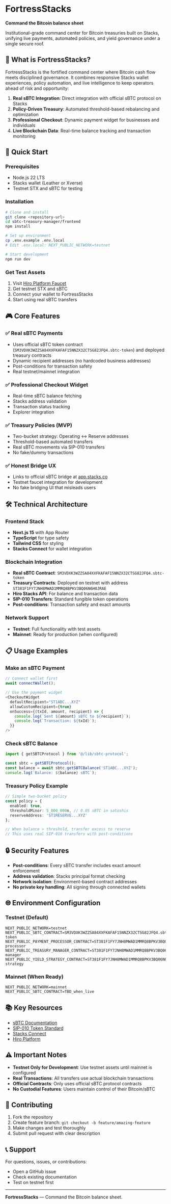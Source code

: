 # FortressStacks

**Command the Bitcoin balance sheet**

Institutional-grade command center for Bitcoin treasuries built on Stacks, unifying live payments, automated policies, and yield governance under a single secure roof.

## 🎯 What is FortressStacks?

FortressStacks is the fortified command center where Bitcoin cash flow meets disciplined governance. It combines responsive Stacks wallet experiences, policy automation, and live intelligence to keep operators ahead of risk and opportunity:

1. **Real sBTC Integration**: Direct integration with official sBTC protocol on Stacks
2. **Policy-Driven Treasury**: Automated threshold-based rebalancing and optimization
3. **Professional Checkout**: Dynamic payment widget for businesses and individuals
4. **Live Blockchain Data**: Real-time balance tracking and transaction monitoring

## 🚀 Quick Start

### Prerequisites
- Node.js 22 LTS
- Stacks wallet (Leather or Xverse)
- Testnet STX and sBTC for testing

### Installation

```bash
# Clone and install
git clone <repository-url>
cd sbtc-treasury-manager/frontend
npm install

# Set up environment
cp .env.example .env.local
# Edit .env.local: NEXT_PUBLIC_NETWORK=testnet

# Start development
npm run dev
```

### Get Test Assets
1. Visit [Hiro Platform Faucet](https://platform.hiro.so/faucet)
2. Get testnet STX and sBTC
3. Connect your wallet to FortressStacks
4. Start using real sBTC transfers

## 🎮 Core Features

### ✅ Real sBTC Payments
- Uses official sBTC token contract (`SM3VDXK3WZZSA84XXFKAFAF15NNZX32CTSG82JFQ4.sbtc-token`) and deployed treasury contracts
- Dynamic recipient addresses (no hardcoded business addresses)
- Post-conditions for transaction safety
- Real testnet/mainnet integration

### ✅ Professional Checkout Widget
- Real-time sBTC balance fetching
- Stacks address validation
- Transaction status tracking
- Explorer integration

### ✅ Treasury Policies (MVP)
- Two-bucket strategy: Operating ↔ Reserve addresses
- Threshold-based automated transfers
- Real sBTC movements via SIP-010 transfers
- No fake/dummy transactions

### ✅ Honest Bridge UX
- Links to official sBTC bridge at [app.stacks.co](https://app.stacks.co)
- Testnet faucet integration for development
- No fake bridging UI that misleads users

## 🛠️ Technical Architecture

### Frontend Stack
- **Next.js 15** with App Router
- **TypeScript** for type safety
- **Tailwind CSS** for styling
- **Stacks Connect** for wallet integration

### Blockchain Integration
- **Real sBTC Contract**: `SM3VDXK3WZZSA84XXFKAFAF15NNZX32CTSG82JFQ4.sbtc-token`
- **Treasury Contracts**: Deployed on testnet with address `ST381F1FY7JNH8MWAD1MMRQ8BPKV3BQ06N6H0JRAE`
- **Hiro Stacks API**: For balance and transaction data
- **SIP-010 Transfers**: Standard fungible token operations
- **Post-conditions**: Transaction safety and exact amounts

### Network Support
- **Testnet**: Full functionality with test assets
- **Mainnet**: Ready for production (when configured)

## 📋 Usage Examples

### Make an sBTC Payment
```typescript
// Connect wallet first
await connectWallet();

// Use the payment widget
<CheckoutWidget
  defaultRecipient="ST1ABC...XYZ"
  allowCustomRecipient={true}
  onSuccess={(txId, amount, recipient) => {
    console.log(`Sent ${amount} sBTC to ${recipient}`);
    console.log(`Transaction: ${txId}`);
  }}
/>
```

### Check sBTC Balance
```typescript
import { getSBTCProtocol } from '@/lib/sbtc-protocol';

const sbtc = getSBTCProtocol();
const balance = await sbtc.getSBTCBalance('ST1ABC...XYZ');
console.log(`Balance: ${balance} sBTC`);
```

### Treasury Policy Example
```typescript
// Simple two-bucket policy
const policy = {
  enabled: true,
  thresholdMinor: 5_000_000n, // 0.05 sBTC in satoshis
  reserveAddress: 'ST1RESERVE...XYZ'
};

// When balance > threshold, transfer excess to reserve
// This uses real SIP-010 transfers with post-conditions
```

## 🔒 Security Features

- **Post-conditions**: Every sBTC transfer includes exact amount enforcement
- **Address validation**: Stacks principal format checking
- **Network isolation**: Environment-based contract addresses
- **No private key handling**: All signing through connected wallets

## 🌐 Environment Configuration

### Testnet (Default)
```env
NEXT_PUBLIC_NETWORK=testnet
NEXT_PUBLIC_SBTC_CONTRACT=SM3VDXK3WZZSA84XXFKAFAF15NNZX32CTSG82JFQ4.sbtc-token
NEXT_PUBLIC_PAYMENT_PROCESSOR_CONTRACT=ST381F1FY7JNH8MWAD1MMRQ8BPKV3BQ06N6H0JRAE.payment-processor
NEXT_PUBLIC_TREASURY_MANAGER_CONTRACT=ST381F1FY7JNH8MWAD1MMRQ8BPKV3BQ06N6H0JRAE.treasury-manager
NEXT_PUBLIC_YIELD_STRATEGY_CONTRACT=ST381F1FY7JNH8MWAD1MMRQ8BPKV3BQ06N6H0JRAE.yield-strategy
```

### Mainnet (When Ready)
```env
NEXT_PUBLIC_NETWORK=mainnet
NEXT_PUBLIC_SBTC_CONTRACT=TBD_when_live
```

## 📚 Key Resources

- [sBTC Documentation](https://docs.stacks.co/stacks-101/sbtc)
- [SIP-010 Token Standard](https://docs.stacks.co/stacks-101/tokens)
- [Stacks Connect](https://github.com/hirosystems/stacks-wallet-web)
- [Hiro Platform](https://platform.hiro.so)

## ⚠️ Important Notes

- **Testnet Only for Development**: Use testnet assets until mainnet is configured
- **Real Transactions**: All transfers use actual blockchain transactions
- **Official Contracts**: Only uses official sBTC protocol contracts
- **No Custodial Features**: Users maintain control of their Bitcoin/sBTC

## 🤝 Contributing

1. Fork the repository
2. Create feature branch: `git checkout -b feature/amazing-feature`
3. Make changes and test thoroughly
4. Submit pull request with clear description

## 📞 Support

For questions, issues, or contributions:
- Open a GitHub issue
- Check existing documentation
- Test on testnet first

---

**FortressStacks** — Command the Bitcoin balance sheet.